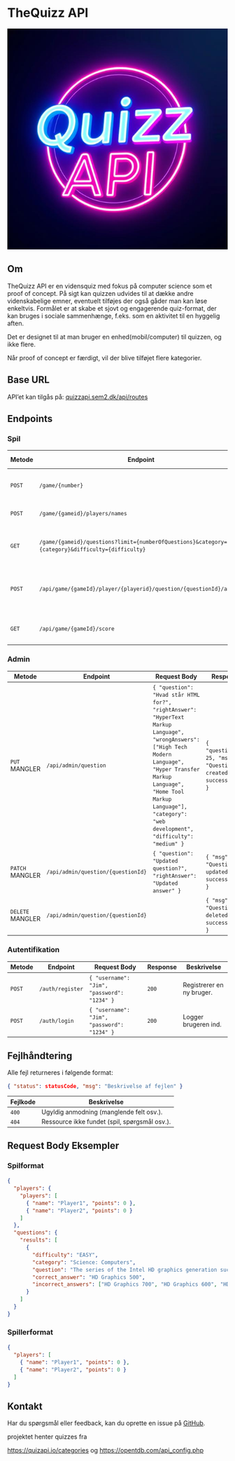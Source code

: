 # TheQuizz API
![Quiz API Logo](images/logo.jpg)

## Om
TheQuizz API er en vidensquiz med fokus på computer science som et proof of concept. På sigt kan quizzen udvides til at dække andre videnskabelige emner, eventuelt tilføjes der også gåder man kan løse enkeltvis. Formålet er at skabe et sjovt og engagerende quiz-format, der kan bruges i sociale sammenhænge, f.eks. som en aktivitet til en hyggelig aften. 

Det er designet til at man bruger en enhed(mobil/computer) til quizzen, og ikke flere.

Når proof of concept er færdigt, vil der blive tilføjet flere kategorier.

## Base URL
API’et kan tilgås på: [quizzapi.sem2.dk/api/routes](http://quizzapi.sem2.dk/api/routes)

## Endpoints

### Spil
| Metode | Endpoint | Request Body | Response | Beskrivelse |
|--------|---------|--------------|----------|-------------|
| `POST` | `/game/{number}` | `{}` | `201` | Opretter et nyt spil med et bestemt antal spillere. |
| `POST` | `/game/{gameid}/players/names` | `{ "player": "navn" }` | `(e1)` | Tilføjer spillere til et spil. |
| `GET` | `/game/{gameid}/questions?limit={numberOfQuestions}&category={category}&difficulty={difficulty}` | | `{ "game": {...} }` | Henter spørgsmål baseret på kategori og sværhedsgrad. |
| `POST` | `/api/game/{gameId}/player/{playerid}/question/{questionId}/answer` | `{ "answer": "Coding language" }` | `{ "correct": true, "pointsEarned": 10, "totalScore": 50 }` | Spilleren sender et svar. |
| `GET` | `/api/game/{gameId}/score` | | `{ "player": {...} }` | Henter stillingen for et igangværende spil. |

### Admin
| Metode | Endpoint | Request Body | Response | Beskrivelse |
|--------|---------|--------------|----------|-------------|
| `PUT` MANGLER | `/api/admin/question` | `{ "question": "Hvad står HTML for?", "rightAnswer": "HyperText Markup Language", "wrongAnswers": ["High Tech Modern Language", "Hyper Transfer Markup Language", "Home Tool Markup Language"], "category": "web development", "difficulty": "medium" }` | `{ "questionId": 25, "msg": "Question created successfully" }` | Opretter et nyt spørgsmål. |
| `PATCH` MANGLER | `/api/admin/question/{questionId}` | `{ "question": "Updated question?", "rightAnswer": "Updated answer" }` | `{ "msg": "Question updated successfully" }` | Opdaterer et spørgsmål. |
| `DELETE` MANGLER | `/api/admin/question/{questionId}` | | `{ "msg": "Question deleted successfully" }` | Sletter et spørgsmål. |

### Autentifikation
| Metode | Endpoint | Request Body | Response | Beskrivelse |
|--------|---------|--------------|----------|-------------|
| `POST` | `/auth/register` | `{ "username": "Jim", "password": "1234" }` | `200` | Registrerer en ny bruger. |
| `POST` | `/auth/login` | `{ "username": "Jim", "password": "1234" }` | `200` | Logger brugeren ind. |

## Fejlhåndtering
Alle fejl returneres i følgende format:
```json
{ "status": statusCode, "msg": "Beskrivelse af fejlen" }
```
| Fejlkode | Beskrivelse |
|----------|-------------|
| `400` | Ugyldig anmodning (manglende felt osv.). |
| `404` | Ressource ikke fundet (spil, spørgsmål osv.). |

## Request Body Eksempler
### Spilformat
```json
{
  "players": {
    "players": [
      { "name": "Player1", "points": 0 },
      { "name": "Player2", "points": 0 }
    ]
  },
  "questions": {
    "results": [
      {
        "difficulty": "EASY",
        "category": "Science: Computers",
        "question": "The series of the Intel HD graphics generation succeeding that of the 5000 and 6000 series (Broadwell) is called:",
        "correct_answer": "HD Graphics 500",
        "incorrect_answers": ["HD Graphics 700", "HD Graphics 600", "HD Graphics 7000"]
      }
    ]
  }
}
```
### Spillerformat
```json
{
  "players": [
    { "name": "Player1", "points": 0 },
    { "name": "Player2", "points": 0 }
  ]
}
```

## Kontakt
Har du spørgsmål eller feedback, kan du oprette en issue på [GitHub](https://github.com/mrPrimeBeef/TheQuizzAPI/issues).


projektet henter quizzes fra 

https://quizapi.io/categories
og
https://opentdb.com/api_config.php
